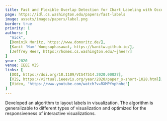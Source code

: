```yaml
---
title: Fast and Flexible Overlap Detection for Chart Labeling with Occupancy Bitmap 
page: https://idl.cs.washington.edu/papers/fast-labels
image: assets/images/papers/label.png
border: true
priority: 1
authors: [
  "mick",
  [Dominik Moritz, https://www.domoritz.de/],
  [Kanit 'Ham' Wongsuphasawat, https://kanitw.github.io/],
  [Jeffrey Heer, https://homes.cs.washington.edu/~jheer/]
]
year: 2020
venue: IEEE VIS
links: [
  [DOI, https://doi.org/10.1109/VIS47514.2020.00027],
  [VIS, https://virtual.ieeevis.org/year/2020/paper_s-short-1028.html],
  [Video, "https://www.youtube.com/watch?v=RXMPYvphnhc"]
]
---
```

Developed an algorithm to layout labels in visualization. The algorithm is generalizable to different types of visualization and optimized for the responsiveness of interactive visualizations.